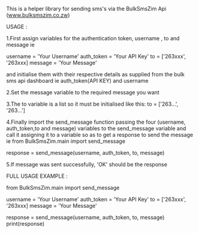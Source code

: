 This is a helper library for sending sms's via the BulkSmsZim Api (www.bulksmszim.co.zw)

USAGE :

1.First assign variables for  the authentication token, username , to and message ie 

 
username = 'Your Username'
auth_token = 'Your API Key'
to = ['263xxx', '263xxx]
message = 'Your Message'

and initialise them with their respective details as supplied from the bulk sms api dashboard ie auth_token(API KEY) and username

2.Set the message variable to the required message you want

3.The to variable is a list so it must be initialised like this:
to = ['263...', '263...']

4.Finally import the send_message function passing the four (username, auth_token,to and message) variables to the send_message variable and call it assigning it to a variable so as to get a response to send the message ie
from BulkSmsZim.main import send_message

response = send_message(username, auth_token, to, message)

5.If message was sent successfully, 'OK' should be the response

FULL USAGE EXAMPLE :

from BulkSmsZim.main import send_message

username = 'Your Username'
auth_token = 'Your API Key'
to = ['263xxx', '263xxx]
message = 'Your Message'


response = send_message(username, auth_token, to, message)
print(response)


